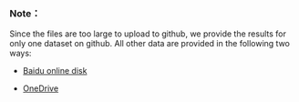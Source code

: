 ### Note：
Since the files are too large to upload to github, we provide the results for only one dataset on github. All other data are provided in the following two ways:

* [Baidu online disk](https://pan.baidu.com/s/1zpopYHz8gJoA_TpDZlbFDg?pwd=44pg)

* [OneDrive](https://1drv.ms/f/c/6111f7687e94bf2e/EtzarNuBho5IjMsGguy6VXoBFT-yr0CHLWXZ8WHrkuQVWQ)


